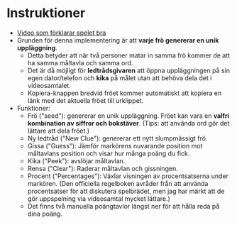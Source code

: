 # Instruktioner

* [Video som förklarar spelet bra](https://youtu.be/KuL_R60_320?t=225)
* Grunden för denna implementering är att **varje frö genererar en unik uppläggning**.
	* Detta betyder att när två personer matar in samma frö kommer de att ha samma måltavla och samma ord.
	* Det är då möjligt för **ledtrådsgivaren** att öppna uppläggningen på sin egen dator/telefon och **kika** på målet utan att behöva dela det i videosamtalet.
	* Kopiera-knappen bredvid fröet kommer automatiskt att kopiera en länk med det aktuella fröet till urklippet.
* Funktioner:
	* Frö ("seed"): genererar en unik uppläggning. Fröet kan vara en **valfri kombination av siffror och bokstäver**. (Tips: att använda ord gör det lättare att dela fröet.)
	* Ny ledtråd ("New Clue"): genererar ett nytt slumpmässigt frö.
	* Gissa ("Guess"): Jämför markörens nuvarande position mot måltavlans position och visar hur många poäng du fick.
	* Kika ("Peek"): avslöjar måltavlan.
	* Rensa ("Clear"): Raderar måltavlan och gissningen.
	* Procent ("Percentages"): Växlar visningen av procentsatserna under markören. (Den officiella regelboken avråder från att använda procentsatser för att diskutera spelbrädet, men jag har märkt att de gör uppspelning via videosamtal mycket lättare.)
	* Det finns två manuella poängtavlor längst ner för att hålla reda på dina poäng.
